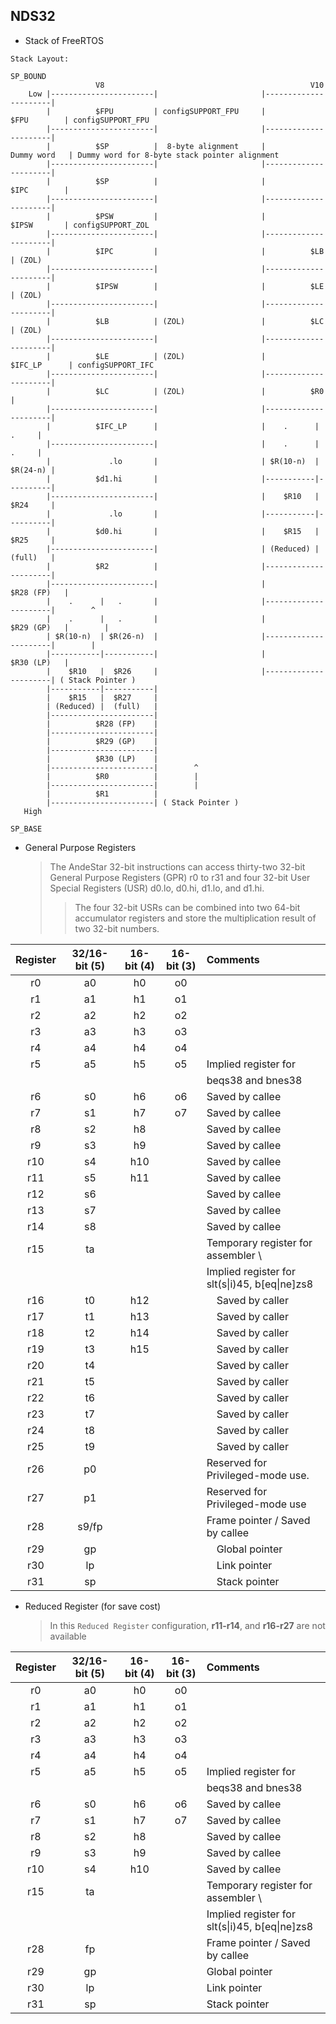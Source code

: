NDS32
---

+ Stack of FreeRTOS

```
Stack Layout:

SP_BOUND
                   V8                                              V10
    Low |-----------------------|                       |----------------------|
        |          $FPU         | configSUPPORT_FPU     |          $FPU        | configSUPPORT_FPU
        |-----------------------|                       |----------------------|
        |          $SP          |  8-byte alignment     |         Dummy word   | Dummy word for 8-byte stack pointer alignment
        |-----------------------|                       |----------------------|
        |          $SP          |                       |          $IPC        |
        |-----------------------|                       |----------------------|
        |          $PSW         |                       |          $IPSW       | configSUPPORT_ZOL
        |-----------------------|                       |----------------------|
        |          $IPC         |                       |          $LB         | (ZOL)
        |-----------------------|                       |----------------------|
        |          $IPSW        |                       |          $LE         | (ZOL)
        |-----------------------|                       |----------------------|
        |          $LB          | (ZOL)                 |          $LC         | (ZOL)
        |-----------------------|                       |----------------------|
        |          $LE          | (ZOL)                 |         $IFC_LP      | configSUPPORT_IFC
        |-----------------------|                       |----------------------|
        |          $LC          | (ZOL)                 |          $R0         |
        |-----------------------|                       |----------------------|
        |          $IFC_LP      |                       |    .      |    .     |
        |-----------------------|                       |    .      |    .     |
        |             .lo       |                       | $R(10-n)  | $R(24-n) |
        |          $d1.hi       |                       |-----------|----------|
        |-----------------------|                       |    $R10   | $R24     |
        |             .lo       |                       |-----------|----------|
        |          $d0.hi       |                       |    $R15   | $R25     |
        |-----------------------|                       | (Reduced) | (full)   |
        |          $R2          |                       |----------------------|
        |-----------------------|                       |          $R28 (FP)   |
        |    .      |   .       |                       |----------------------|        ^
        |    .      |   .       |                       |          $R29 (GP)   |        |
        | $R(10-n)  | $R(26-n)  |                       |----------------------|        |
        |-----------|-----------|                       |          $R30 (LP)   |
        |    $R10   |  $R26     |                       |----------------------| ( Stack Pointer )
        |-----------|-----------|
        |    $R15   |  $R27     |
        | (Reduced) |  (full)   |
        |-----------------------|
        |          $R28 (FP)    |
        |-----------------------|
        |          $R29 (GP)    |
        |-----------------------|
        |          $R30 (LP)    |
        |-----------------------|        ^
        |          $R0          |        |
        |-----------------------|        |
        |          $R1          |
        |-----------------------| ( Stack Pointer )
   High

SP_BASE
```


+ General Purpose Registers
   > The AndeStar 32-bit instructions can access thirty-two 32-bit General Purpose Registers (GPR) r0 to r31
   and four 32-bit User Special Registers (USR) d0.lo, d0.hi, d1.lo, and d1.hi.
   >> The four 32-bit USRs can be combined into two 64-bit accumulator registers
   and store the multiplication result of two 32-bit numbers.

Register | 32/16-bit (5) | 16-bit (4) | 16-bit (3) | Comments
 :-:     | :-:           | :-:        | :-:        | :-
r0       | a0            | h0         | o0         |
r1       | a1            | h1         | o1         |
r2       | a2            | h2         | o2         |
r3       | a3            | h3         | o3         |
r4       | a4            | h4         | o4         |
r5       | a5            | h5         | o5         | Implied register for
<space>  |               |            |            | beqs38 and bnes38
r6       | s0            | h6         | o6         | Saved by callee
r7       | s1            | h7         | o7         | Saved by callee
r8       | s2            | h8         |            | Saved by callee
r9       | s3            | h9         |            | Saved by callee
r10      | s4            | h10        |            | Saved by callee
r11      | s5            | h11        |            | Saved by callee
r12      | s6            |            |            | Saved by callee
r13      | s7            |            |            | Saved by callee
r14      | s8            |            |            | Saved by callee
r15      | ta            |            |            | Temporary register for assembler \
<space>  |               |            |            | Implied register for slt(s\|i)45, b[eq\|ne]zs8
r16      | t0            | h12        |            |　Saved by caller
r17      | t1            | h13        |            |　Saved by caller
r18      | t2            | h14        |            |　Saved by caller
r19      | t3            | h15        |            |　Saved by caller
r20      | t4            |            |            |　Saved by caller
r21      | t5            |            |            |　Saved by caller
r22      | t6            |            |            |　Saved by caller
r23      | t7            |            |            |　Saved by caller
r24      | t8            |            |            |　Saved by caller
r25      | t9            |            |            |　Saved by caller
r26      | p0            |            |            | Reserved for Privileged-mode use.
r27      | p1            |            |            | Reserved for Privileged-mode use
r28      | s9/fp         |            |            | Frame pointer / Saved by callee
r29      | gp            |            |            |　Global pointer
r30      | lp            |            |            |　Link pointer
r31      | sp            |            |            |　Stack pointer

+ Reduced Register (for save cost)
    > In this `Reduced Register` configuration, **r11-r14**, and **r16-r27** are not available

Register | 32/16-bit (5) | 16-bit (4) | 16-bit (3) | Comments
 :-:     | :-:           | :-:        | :-:        | :-
r0       | a0            | h0         | o0         |
r1       | a1            | h1         | o1         |
r2       | a2            | h2         | o2         |
r3       | a3            | h3         | o3         |
r4       | a4            | h4         | o4         |
r5       | a5            | h5         | o5         | Implied register for
<space>  |               |            |            | beqs38 and bnes38
r6       | s0            | h6         | o6         | Saved by callee
r7       | s1            | h7         | o7         | Saved by callee
r8       | s2            | h8         |            | Saved by callee
r9       | s3            | h9         |            | Saved by callee
r10      | s4            | h10        |            | Saved by callee
r15      | ta            |            |            | Temporary register for assembler \
<space>  |               |            |            | Implied register for slt(s\|i)45, b[eq\|ne]zs8
r28      | fp            |            |            | Frame pointer / Saved by callee
r29      | gp            |            |            | Global pointer
r30      | lp            |            |            | Link pointer
r31      | sp            |            |            | Stack pointer


